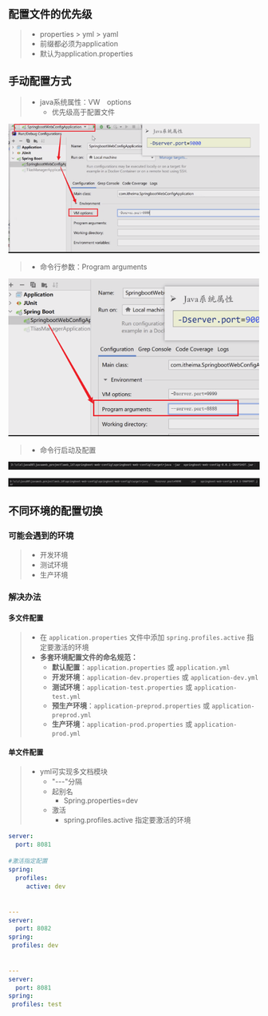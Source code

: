 ## 配置文件的优先级

> - properties > yml  > yaml
> - 前缀都必须为application
> - 默认为application.properties



## 手动配置方式

> - java系统属性：VW　options
>   - 优先级高于配置文件

![1726300631686](SpringBoot_%E8%A1%A5%E5%85%85%E7%9F%A5%E8%AF%86.assets/1726300631686.png)



> - 命令行参数：Program arguments

![1726300998251](SpringBoot_%E8%A1%A5%E5%85%85%E7%9F%A5%E8%AF%86.assets/1726300998251.png)



> - 命令行启动及配置



![1726301073395](SpringBoot_%E8%A1%A5%E5%85%85%E7%9F%A5%E8%AF%86.assets/1726301073395.png)

![1726301079964](SpringBoot_%E8%A1%A5%E5%85%85%E7%9F%A5%E8%AF%86.assets/1726301079964.png)





## 不同环境的配置切换

### 可能会遇到的环境

> - 开发环境
> - 测试环境
> - 生产环境



### 解决办法

#### 多文件配置

> - 在 `application.properties` 文件中添加 `spring.profiles.active` 指定要激活的环境
> - **多套环境配置文件的命名规范：**
>   - **默认配置**：`application.properties` 或 `application.yml`
>   - **开发环境**：`application-dev.properties` 或 `application-dev.yml`
>   - **测试环境**：`application-test.properties` 或 `application-test.yml`
>   - **预生产环境**：`application-preprod.properties` 或 `application-preprod.yml`
>   - **生产环境**：`application-prod.properties` 或 `application-prod.yml`

#### 单文件配置

> - yml可实现多文档模块
>   - "---"分隔
>   - 起别名
>     - Spring.properties=dev
>   - 激活
>     - spring.profiles.active 指定要激活的环境



```yml
server: 
  port: 8081

#激活指定配置
spring:
  profiles:
     active: dev 

 
---
server: 
  port: 8082
spring: 
 profiles: dev


---
server: 
  port: 8081
spring: 
 profiles: test
```

